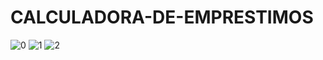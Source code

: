 # CALCULADORA-DE-EMPRESTIMOS
![0](https://user-images.githubusercontent.com/25473299/174454277-7663cac0-b5ec-4abf-9382-29de9de138a8.jpg)
![1](https://user-images.githubusercontent.com/25473299/174454284-a180dc17-b509-4d9e-a6ae-ae8840d826c1.jpg)
![2](https://user-images.githubusercontent.com/25473299/174454296-52c64bd5-0ad3-4b12-88c0-d496f775cd6d.jpg)
